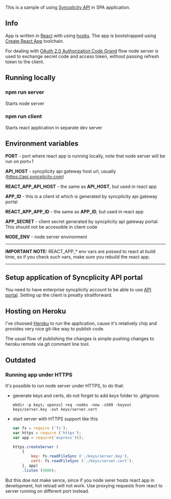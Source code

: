This is a sample of using [Syncplicity API](https://developer.syncplicity.com/apis/) in SPA application. 

## Info

App is written in [React](https://reactjs.org/) with using [hooks](https://reactjs.org/docs/hooks-intro.html). The app is bootstrapped using [Create React App](https://github.com/facebook/create-react-app) toolchain.

For dealing with [OAuth 2.0 Authorization Code Grand](https://oauth.net/2/grant-types/authorization-code/) flow node server is used to exchange secret code and access token, without passing refresh token to the client.

## Running locally

### npm run server 
Starts node server 
### npm run client
Starts react application in separate dev server

## Environment variables

**PORT** - port where react app is running locally, note that node server will be run on port+1

**API_HOST** - syncplicity api gateway host url, usually (https://api.syncplicity.com)

**REACT_APP_API_HOST** - the same as **API_HOST**, but used in react app

**APP_ID** - this is a client id which is generated by syncplicity api gateway portal

**REACT_APP_APP_ID** - the same as **APP_ID**, but used in react app

**APP_SECRET** - client secret generated by syncplicity api gateway portal. This should not be accessible in client code

**NODE_ENV** - node server environment

___
__IMPORTANT NOTE:__ REACT_APP_* env vars are _passed_ to react at build time, so if you check such vars, make sure you rebuild the react app.
___

## Setup application of Syncplicity API portal

You need to have enterprise syncplicity account to be able to use [API portal](https://developer.syncplicity.com). Setting up the client is preatty straitforward.

## Hosting on Heroku

I've choosed [Heroku](https://heroku.com/) to run the application, cause it's relatively chip and provides very nice git-like way to publish code.

The usual flow of publishing the changes is simple pushing changes to heroku remote via git commant line tool.

## Outdated

### Running app under HTTPS

It's possible to run node server under HTTPS, to do that:

* generate keys and certs, do not forget to add *keys* folder to *.gitignore*.

   ```shell
   mkdir -p keys; openssl req -nodes -new -x509 -keyout keys/server.key -out keys/server.cert
   ```

* start server with HTTPS support like this

    ```javascript
    var fs = require ('fs');
    var https = require ('https');
    var app = require('express')();

    https.createServer (
        {
            key: fs.readFileSync ('./keys/server.key'),
            cert: fs.readFileSync ('./keys/server.cert'),
        }, app)
        .listen (5000);

    ```
But this doe not make sence, since if you node serer hosts react app in development, hot reload will not work. Use proxying requests from react to server running on different port instead.